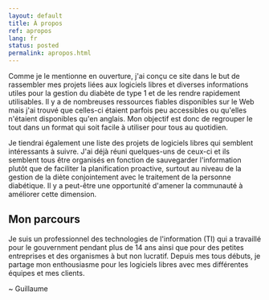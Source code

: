 ```yaml
---
layout: default
title: À propos
ref: apropos
lang: fr
status: posted
permalink: apropos.html
---
```

Comme je le mentionne en ouverture, j'ai conçu ce site dans le but de rassembler mes projets liées aux logiciels libres et diverses informations utiles pour la gestion du diabète de type 1 et de les rendre rapidement utilisables.
Il y a de nombreuses ressources fiables disponibles sur le Web mais j'ai trouvé que celles-ci étaient parfois peu accessibles ou qu'elles n'étaient disponibles qu'en anglais.
Mon objectif est donc de regrouper le tout dans un format qui soit facile à utiliser pour tous au quotidien.

Je tiendrai également une liste des projets de logiciels libres qui semblent intéressants à suivre.
J'ai déjà réuni quelques-uns de ceux-ci et ils semblent tous être organisés en fonction de sauvegarder l'information plutôt que de faciliter la planification proactive, surtout au niveau de la gestion de la diète conjointement avec le traitement de la personne diabétique.
Il y a peut-être une opportunité d'amener la communauté à améliorer cette dimension.

## Mon parcours

Je suis un professionnel des technologies de l'information (TI) qui a travaillé pour le gouvernment pendant plus de 14 ans ainsi que pour des petites entreprises et des organismes à but non lucratif.
Depuis mes tous débuts, je partage mon enthousiasme pour les logiciels libres avec mes différentes équipes et mes clients.

~ Guillaume
